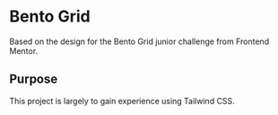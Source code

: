 # Bento Grid

Based on the design for the Bento Grid junior challenge from Frontend Mentor.

## Purpose

This project is largely to gain experience using Tailwind CSS.
